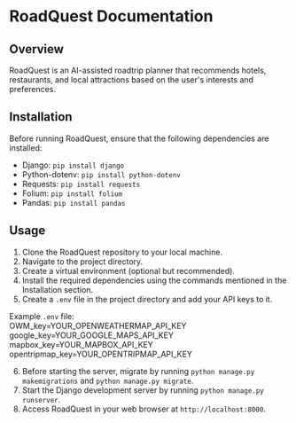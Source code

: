 # RoadQuest Documentation

## Overview

RoadQuest is an AI-assisted roadtrip planner that recommends hotels, restaurants, and local attractions based on the user's interests and preferences.

## Installation

Before running RoadQuest, ensure that the following dependencies are installed:

- Django: `pip install django`
- Python-dotenv: `pip install python-dotenv`
- Requests: `pip install requests`
- Folium: `pip install folium`
- Pandas: `pip install pandas`

## Usage

1. Clone the RoadQuest repository to your local machine.
2. Navigate to the project directory.
3. Create a virtual environment (optional but recommended).
4. Install the required dependencies using the commands mentioned in the Installation section.
5. Create a `.env` file in the project directory and add your API keys to it.

Example `.env` file: <br />
OWM_key=YOUR_OPENWEATHERMAP_API_KEY <br />
google_key=YOUR_GOOGLE_MAPS_API_KEY <br />
mapbox_key=YOUR_MAPBOX_API_KEY <br />
opentripmap_key=YOUR_OPENTRIPMAP_API_KEY

6. Before starting the server, migrate by running `python manage.py makemigrations` and `python manage.py migrate`.
7. Start the Django development server by running `python manage.py runserver`.
8. Access RoadQuest in your web browser at `http://localhost:8000`.
